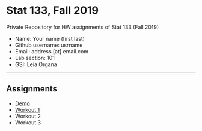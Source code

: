 # Stat 133, Fall 2019

Private Repository for HW assignments of Stat 133 (Fall 2019)

- Name: Your name (first last)
- Github username: usrname
- Email: address [at] email.com
- Lab section: 101
- GSI: Leia Organa

-----

## Assignments

- [Demo](demo)
- [Workout 1](workout1)
- Workout 2
- Workout 3


